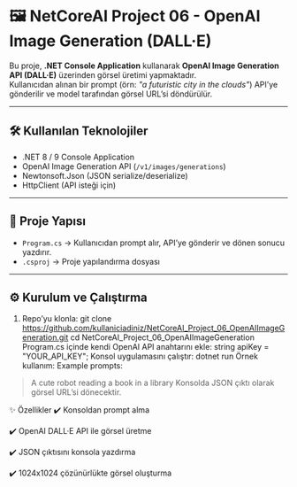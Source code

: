 # 🖼️ NetCoreAI Project 06 - OpenAI Image Generation (DALL·E)

Bu proje, **.NET Console Application** kullanarak **OpenAI Image Generation API (DALL·E)** üzerinden görsel üretimi yapmaktadır.  
Kullanıcıdan alınan bir prompt (örn: *"a futuristic city in the clouds"*) API’ye gönderilir ve model tarafından görsel URL’si döndürülür.  

---

## 🛠️ Kullanılan Teknolojiler
- .NET 8 / 9 Console Application  
- OpenAI Image Generation API (`/v1/images/generations`)  
- Newtonsoft.Json (JSON serialize/deserialize)  
- HttpClient (API isteği için)  

---

## 📂 Proje Yapısı
- `Program.cs` → Kullanıcıdan prompt alır, API’ye gönderir ve dönen sonucu yazdırır.  
- `.csproj` → Proje yapılandırma dosyası  

---

## ⚙️ Kurulum ve Çalıştırma
1. Repo’yu klonla:
   git clone https://github.com/kullaniciadiniz/NetCoreAI_Project_06_OpenAIImageGeneration.git
   cd NetCoreAI_Project_06_OpenAIImageGeneration
Program.cs içinde kendi OpenAI API anahtarını ekle:
string apiKey = "YOUR_API_KEY";
Konsol uygulamasını çalıştır:
dotnet run
Örnek kullanım:
Example prompts:
> A cute robot reading a book in a library
Konsolda JSON çıktı olarak görsel URL’si dönecektir.

✨ Özellikler
✔️ Konsoldan prompt alma

✔️ OpenAI DALL·E API ile görsel üretme

✔️ JSON çıktısını konsola yazdırma

✔️ 1024x1024 çözünürlükte görsel oluşturma

﻿
